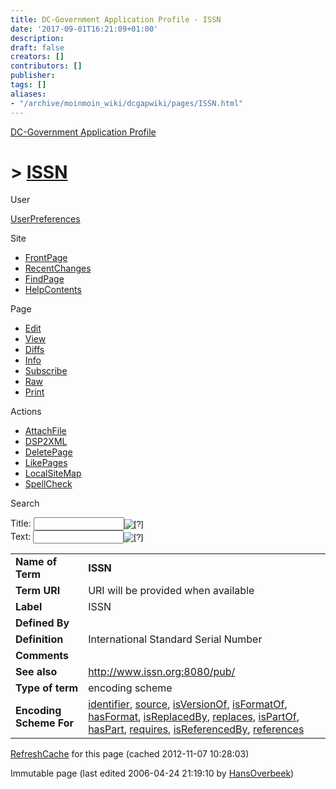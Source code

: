 ```yaml
---
title: DC-Government Application Profile - ISSN
date: '2017-09-01T16:21:09+01:00'
description: 
draft: false
creators: []
contributors: []
publisher: 
tags: []
aliases:
- "/archive/moinmoin_wiki/dcgapwiki/pages/ISSN.html"
---
```


 [DC-Government Application Profile](http://dublincore.org/dcgapwiki/FrontPage)

# > [ISSN](http://dublincore.org/dcgapwiki/ISSN?action=fullsearch&value=ISSN&literal=1&case=1&context=40 "Click here to do a full-text search for this title")

User

 [UserPreferences](http://dublincore.org/dcgapwiki/UserPreferences)

Site

- [FrontPage](http://dublincore.org/dcgapwiki/FrontPage)
- [RecentChanges](http://dublincore.org/dcgapwiki/RecentChanges)
- [FindPage](http://dublincore.org/dcgapwiki/FindPage)
- [HelpContents](http://dublincore.org/dcgapwiki/HelpContents)

Page

- [Edit](http://dublincore.org/dcgapwiki/ISSN?action=edit "Edit")
- [View](http://dublincore.org/dcgapwiki/ISSN "View")
- [Diffs](http://dublincore.org/dcgapwiki/ISSN?action=diff "Diffs")
- [Info](http://dublincore.org/dcgapwiki/ISSN?action=info "Info")
- [Subscribe](http://dublincore.org/dcgapwiki/ISSN?action=subscribe "Subscribe")
- [Raw](http://dublincore.org/dcgapwiki/ISSN?action=raw "Raw")
- [Print](http://dublincore.org/dcgapwiki/ISSN?action=print "Print")

Actions

- [AttachFile](http://dublincore.org/dcgapwiki/ISSN?action=AttachFile)
- [DSP2XML](http://dublincore.org/dcgapwiki/ISSN?action=DSP2XML)
- [DeletePage](http://dublincore.org/dcgapwiki/ISSN?action=DeletePage)
- [LikePages](http://dublincore.org/dcgapwiki/ISSN?action=LikePages)
- [LocalSiteMap](http://dublincore.org/dcgapwiki/ISSN?action=LocalSiteMap)
- [SpellCheck](http://dublincore.org/dcgapwiki/ISSN?action=SpellCheck)

Search

<form method="POST" action="/dcgapwiki/ISSN">
<p>
<input name="action" value="inlinesearch" type="hidden">
<input name="context" value="40" type="hidden">
Title: <input name="text_title" size="15" maxlength="50" type="text"><input src="ISSN_files/moin-search.png" name="button_title" alt="[?]" type="image"><br>Text: <input name="text_full" size="15" maxlength="50" type="text"><input src="ISSN_files/moin-search.png" name="button_full" alt="[?]" type="image">
</p>
</form>

<table>
  <tbody>
    <tr>
      <td>
        <strong>Name of Term</strong>
      </td>
      <td>
        <strong>ISSN</strong>
      </td>
    </tr>
    <tr>
      <td>
        <strong>Term URI</strong>
      </td>
      <td>
        URI will be provided when available</td>
    </tr>
    <tr>
      <td>
        <strong>Label</strong>
      </td>
      <td>
        ISSN</td>
    </tr>
    <tr>
      <td>
        <strong>Defined By</strong>
      </td>
      <td colspan="2" align="center">
      </td>
    </tr>
    <tr>
      <td>
        <strong>Definition</strong>
      </td>
      <td>
        International Standard Serial Number</td>
    </tr>
    <tr>
      <td>
        <strong>Comments</strong>
      </td>
      <td colspan="2" align="center">
      </td>
    </tr>
    <tr>
      <td>
        <strong>See also</strong>
      </td>
      <td>
        <a href="http://www.issn.org:8080/pub/">http://www.issn.org:8080/pub/</a>
      </td>
    </tr>
    <tr>
      <td>
        <strong>Type of term</strong>
      </td>
      <td>
        encoding scheme</td>
    </tr>
    <tr>
      <td>
        <strong>Encoding Scheme For</strong>
      </td>
      <td>
        <a href="http://dublincore.org/dcgapwiki/identifier">identifier</a>, <a href="http://dublincore.org/dcgapwiki/source">source</a>, <a href="http://dublincore.org/dcgapwiki/isVersionOf">isVersionOf</a>, <a href="http://dublincore.org/dcgapwiki/isFormatOf">isFormatOf</a>, <a href="http://dublincore.org/dcgapwiki/hasFormat">hasFormat</a>, <a href="http://dublincore.org/dcgapwiki/isReplacedBy">isReplacedBy</a>, <a href="http://dublincore.org/dcgapwiki/replaces">replaces</a>, <a href="http://dublincore.org/dcgapwiki/isPartOf">isPartOf</a>, <a href="http://dublincore.org/dcgapwiki/hasPart">hasPart</a>, <a href="http://dublincore.org/dcgapwiki/requires">requires</a>, <a href="http://dublincore.org/dcgapwiki/isReferencedBy">isReferencedBy</a>, <a href="http://dublincore.org/dcgapwiki/references">references</a>
      </td>
    </tr>
  </tbody>
</table>


 [RefreshCache](http://dublincore.org/dcgapwiki/ISSN?action=refresh&arena=Page.py&key=ISSN.text_html) for this page (cached 2012-11-07 10:28:03)  

Immutable page (last edited 2006-04-24 21:19:10 by [HansOverbeek](http://dublincore.org/dcgapwiki/HansOverbeek))


